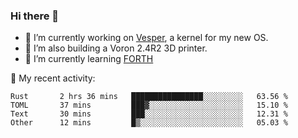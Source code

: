### Hi there 👋

<!--
**berkus/berkus** is a ✨ _special_ ✨ repository because its `README.md` (this file) appears on your GitHub profile.

Here are some ideas to get you started:

- 🔭 I’m currently working on ...
- 🌱 I’m currently learning ...
- 👯 I’m looking to collaborate on ...
- 🤔 I’m looking for help with ...
- 💬 Ask me about ...
- 📫 How to reach me: ...
- 😄 Pronouns: ...
- ⚡ Fun fact: ...
-->

- 🔭 I’m currently working on [Vesper](https://github.com/metta-systems/vesper), a kernel for my new OS.
- 🔭 I’m also building a Voron 2.4R2 3D printer.
- 🌱 I’m currently learning [FORTH](http://forth.com/starting-forth/)

💼 My recent activity:

<!--START_SECTION:waka-->

```text
Rust       2 hrs 36 mins   ████████████████░░░░░░░░░   63.56 %
TOML       37 mins         ███▓░░░░░░░░░░░░░░░░░░░░░   15.10 %
Text       30 mins         ███░░░░░░░░░░░░░░░░░░░░░░   12.31 %
Other      12 mins         █▒░░░░░░░░░░░░░░░░░░░░░░░   05.03 %
```

<!--END_SECTION:waka-->
